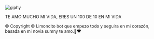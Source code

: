 
![giphy](https://user-images.githubusercontent.com/79174165/124191131-9fd5d100-dac3-11eb-9cd0-1b055111044c.gif)


TE AMO MUCHO MI VIDA, ERES UN 100 DE 10 EN MI VIDA

© Copyright ©️
Limoncito bot que empezo todo
y seguira en mi corazón, basada en mi novia sumny
te amo.💞❤️
